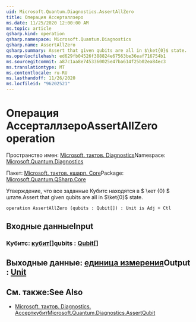 ```yaml
---
uid: Microsoft.Quantum.Diagnostics.AssertAllZero
title: Операция Ассерталлзеро
ms.date: 11/25/2020 12:00:00 AM
ms.topic: article
qsharp.kind: operation
qsharp.namespace: Microsoft.Quantum.Diagnostics
qsharp.name: AssertAllZero
qsharp.summary: Assert that given qubits are all in $\ket{0}$ state.
ms.openlocfilehash: ed629fb04526f388824e67563be36eaf716754b1
ms.sourcegitcommit: a87c1aa8e7453360025e47ba614f25b02ea84ec3
ms.translationtype: MT
ms.contentlocale: ru-RU
ms.lasthandoff: 11/26/2020
ms.locfileid: "96202521"
---
```

# <a name="assertallzero-operation"></a><span data-ttu-id="f2116-102">Операция Ассерталлзеро</span><span class="sxs-lookup"><span data-stu-id="f2116-102">AssertAllZero operation</span></span>

<span data-ttu-id="f2116-103">Пространство имен: [Microsoft. тактов. Diagnostics](xref:Microsoft.Quantum.Diagnostics)</span><span class="sxs-lookup"><span data-stu-id="f2116-103">Namespace: [Microsoft.Quantum.Diagnostics](xref:Microsoft.Quantum.Diagnostics)</span></span>

<span data-ttu-id="f2116-104">Пакет: [Microsoft. тактов. кшарп. Core](https://nuget.org/packages/Microsoft.Quantum.QSharp.Core)</span><span class="sxs-lookup"><span data-stu-id="f2116-104">Package: [Microsoft.Quantum.QSharp.Core](https://nuget.org/packages/Microsoft.Quantum.QSharp.Core)</span></span>


<span data-ttu-id="f2116-105">Утверждение, что все заданные Кубитс находятся в $ \кет {0} $ штате.</span><span class="sxs-lookup"><span data-stu-id="f2116-105">Assert that given qubits are all in $\ket{0}$ state.</span></span>

```qsharp
operation AssertAllZero (qubits : Qubit[]) : Unit is Adj + Ctl
```


## <a name="input"></a><span data-ttu-id="f2116-106">Входные данные</span><span class="sxs-lookup"><span data-stu-id="f2116-106">Input</span></span>

### <a name="qubits--qubit"></a><span data-ttu-id="f2116-107">Кубитс: [кубит](xref:microsoft.quantum.lang-ref.qubit)[]</span><span class="sxs-lookup"><span data-stu-id="f2116-107">qubits : [Qubit](xref:microsoft.quantum.lang-ref.qubit)[]</span></span>





## <a name="output--unit"></a><span data-ttu-id="f2116-108">Выходные данные: [единица измерения](xref:microsoft.quantum.lang-ref.unit)</span><span class="sxs-lookup"><span data-stu-id="f2116-108">Output : [Unit](xref:microsoft.quantum.lang-ref.unit)</span></span>



## <a name="see-also"></a><span data-ttu-id="f2116-109">См. также:</span><span class="sxs-lookup"><span data-stu-id="f2116-109">See Also</span></span>

- [<span data-ttu-id="f2116-110">Microsoft. тактов. Diagnostics. Ассерткубит</span><span class="sxs-lookup"><span data-stu-id="f2116-110">Microsoft.Quantum.Diagnostics.AssertQubit</span></span>](xref:Microsoft.Quantum.Diagnostics.AssertQubit)